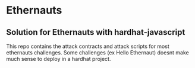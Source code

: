# Ethernauts

## Solution for Ethernauts with hardhat-javascript

This repo contains the attack contracts and attack scripts for most ethernauts challenges. Some challenges
(ex Hello Ethernaut) doesnt make much sense to deploy in a hardhat project.
